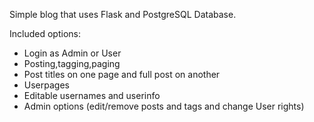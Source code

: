 Simple blog that uses Flask and PostgreSQL Database.

Included options:

- Login as Admin or User
- Posting,tagging,paging
- Post titles on one page and full post on another
- Userpages
- Editable usernames and userinfo
- Admin options (edit/remove posts and tags and change User rights)

